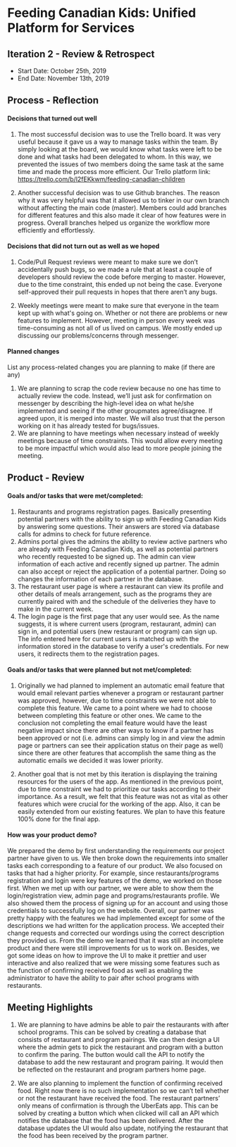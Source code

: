 # Feeding Canadian Kids: Unified Platform for Services

## Iteration 2 - Review & Retrospect

 * Start Date: October 25th, 2019
 * End Date: November 13th, 2019

## Process - Reflection
#### Decisions that turned out well

1. The most successful decision was to use the Trello board. It was very useful because it gave us a way to manage tasks within the team. By simply looking at the board, we would know what tasks were left to be done and what tasks had been delegated to whom. In this way, we prevented the issues of two members doing the same task at the same time and made the process more efficient. Our Trello platform link: https://trello.com/b/l2fEKkwm/feeding-canadian-children

2. Another successful decision was to use Github branches. The reason why it was very helpful was that it allowed us to tinker in our own branch without affecting the main code (master). Members could add branches for different features and this also made it clear of how features were in progress. Overall branches helped us organize the workflow more efficiently and effortlessly.

#### Decisions that did not turn out as well as we hoped

1. Code/Pull Request reviews were meant to make sure we don’t accidentally push bugs, so we made a rule that at least a couple of developers should review the code before merging to master. However, due to the time constraint, this ended up not being the case. Everyone self-approved their pull requests in hopes that there aren’t any bugs.

2. Weekly meetings were meant to make sure that everyone in the team kept up with what's going on. Whether or not there are problems or new features to implement. However, meeting in person every week was time-consuming as not all of us lived on campus. We mostly ended up discussing our problems/concerns through messenger.

#### Planned changes

List any process-related changes you are planning to make (if there are any)

1. We are planning to scrap the code review because no one has time to actually review the code. Instead, we’ll just ask for confirmation on messenger by describing the high-level idea on what he/she implemented and seeing if the other groupmates agree/disagree. If agreed upon, it is merged into master. We will also trust that the person working on it has already tested for bugs/issues. 
2. We are planning to have meetings when necessary instead of weekly meetings because of time constraints. This would allow every meeting to be more impactful which would also lead to more people joining the meeting.



## Product - Review

#### Goals and/or tasks that were met/completed:
1. Restaurants and programs registration pages. Basically presenting potential partners with the ability to sign up with Feeding Canadian Kids by answering some questions. Their answers are stored via database calls for admins to check for future reference.
2. Admins portal gives the admins the ability to review active partners who are already with Feeding Canadian Kids, as well as potential partners who recently requested to be signed up. The admin can view information of each active and recently signed up partner. The admin can also accept or reject the application of a potential partner. Doing so changes the information of each partner in the database.
3. The restaurant user page is where a restaurant can view its profile and other details of meals arrangement, such as the programs they are currently paired with and the schedule of the deliveries they have to make in the current week.
4. The login page is the first page that any user would see. As the name suggests, it is where current users (program, restaurant, admin) can sign in, and potential users (new restaurant or program) can sign up. The info entered here for current users is matched up with the information stored in the database to verify a user's credentials. For new users, it redirects them to the registration pages.




#### Goals and/or tasks that were planned but not met/completed:

1. Originally we had planned to implement an automatic email feature that would email relevant parties whenever a program or restaurant partner was approved, however, due to time constraints we were not able to complete this feature. We came to a point where we had to choose between completing this feature or other ones. We came to the conclusion not completing the email feature would have the least negative impact since there are other ways to know if a partner has been approved or not (i.e. admins can simply log in and view the admin page or partners can see their application status on their page as well) since there are other features that accomplish the same thing as the automatic emails we decided it was lower priority. 

2. Another goal that is not met by this iteration is displaying the training resources for the users of the app. As mentioned in the previous point, due to time constraint we had to prioritize our tasks according to their importance. As a result, we felt that this feature was not as vital as other features which were crucial for the working of the app. Also, it can be easily extended from our existing features.  We plan to have this feature 100% done for the final app.

#### How was your product demo?
We prepared the demo by first understanding the requirements our project partner have given to us. We then broke down the requirements into smaller tasks each corresponding to a feature of our product. We also focused on tasks that had a higher priority. For example, since restaurants/programs registration and login were key features of the demo, we worked on those first. When we met up with our partner, we were able to show them the login/registration view, admin page and programs/restaurants profile. We also showed them the process of signing up for an account and using those credentials to successfully log on the website. Overall, our partner was pretty happy with the features we had implemented except for some of the descriptions we had written for the application process. We accepted their change requests and corrected our wordings using the correct description they provided us. From the demo we learned that it was still an incomplete product and there were still improvements for us to work on. Besides, we got some ideas on how to improve the UI to make it prettier and user interactive and also realized that we were missing some features such as the function of confirming received food as well as enabling the administrator to have the ability to pair after school programs with restaurants.

## Meeting Highlights
1. We are planning to have admins be able to pair the restaurants with after school programs. This can be solved by creating a database that consists of restaurant and program pairings. We can then design a UI where the admin gets to pick the restaurant and program with a button to confirm the paring. The button would call the API to notify the database to add the new restaurant and program pairing. It would then be reflected on the restaurant and program partners home page.

2. We are also planning to implement the function of confirming received food. Right now there is no such implementation so we can’t tell whether or not the restaurant have received the food. The restaurant partners’ only means of confirmation is through the UberEats app. This can be solved by creating a button which when clicked will call an API which notifies the database that the food has been delivered. After the database updates the UI would also update, notifying the restaurant that the food has been received by the program partner.






